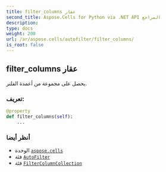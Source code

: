 ```yaml
---
title: filter_columns عقار
second_title: Aspose.Cells for Python via .NET API المراجع
description:
type: docs
weight: 200
url: /ar/aspose.cells/autofilter/filter_columns/
is_root: false
---
```

##  filter_columns عقار

يحصل على مجموعة من أعمدة الفلتر.
###  تعريف:
```python
@property
def filter_columns(self):
    ...
```

###  أنظر أيضا
* الوحدة [`aspose.cells`](../../)
* فئة [`AutoFilter`](/cells/python-net/ar/aspose.cells/autofilter)
* فئة [`FilterColumnCollection`](/cells/python-net/ar/aspose.cells/filtercolumncollection)

